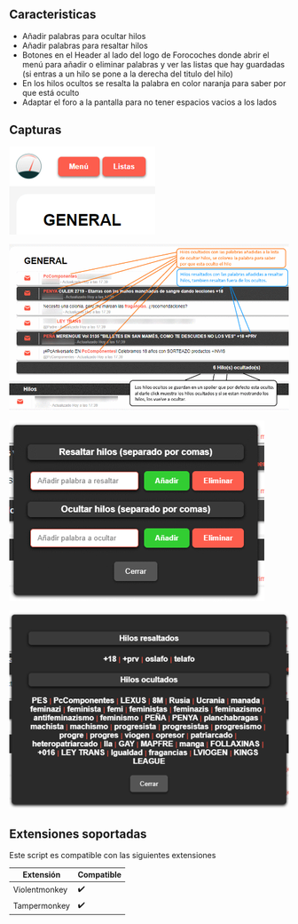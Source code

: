 ## Caracteristicas

* Añadir palabras para ocultar hilos
* Añadir palabras para resaltar hilos
* Botones en el Header al lado del logo de Forocoches donde abrir el menú para añadir o eliminar palabras y ver las listas que hay guardadas (si entras a un hilo se pone a la derecha del titulo del hilo)
* En los hilos ocultos se resalta la palabra en color naranja para saber por que está oculto
* Adaptar el foro a la pantalla para no tener espacios vacios a los lados

## Capturas
![botones][2]

![Captura hilos][1]

![menu][3]

![lista][4]


## Extensiones soportadas

Este script es compatible con las siguientes extensiones

|     Extensión     |     Compatible     |
| ----------------- | ------------------ |
|   Violentmonkey   | :heavy_check_mark: |
|    Tampermonkey   | :heavy_check_mark: |


[1]: resources/capturas/hilos%20ocultos.png "Captura hilos"
[2]: resources/capturas/botones.png "botones"
[3]: resources/capturas/menu.png "menu"
[4]: resources/capturas/lista.png "lista"
